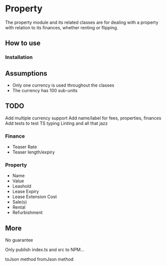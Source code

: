 # Property
The property module and its related classes are for dealing with a property with relation to its finances, whether renting or flipping.

## How to use
### Installation

## Assumptions
* Only one currency is used throughout the classes
* The currency has 100 sub-units
## TODO
Add multiple currency support
Add name/label for fees, properties, finances
Add tests to test TS typing
Linting and all that jazz
### Finance
* Teaser Rate
* Teaser length/expiry
### Property
* Name
* Value
* Leashold
* Lease Expiry
* Lease Extension Cost
* Sale(s)
* Rental
* Refurbishment

## More
No guarantee




Only publish index.ts and src to NPM...

toJson method
fromJson method

